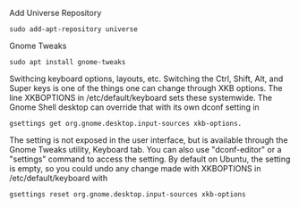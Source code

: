 Add Universe Repository
```shell
sudo add-apt-repository universe
```
Gnome Tweaks
```shell
sudo apt install gnome-tweaks
```
Swithcing keyboard options, layouts, etc.
Switching the Ctrl, Shift, Alt, and Super keys is one of the things one can change through XKB options. The line XKBOPTIONS in /etc/default/keyboard sets these systemwide. The Gnome Shell desktop can override that with its own dconf setting in 
```shell
gsettings get org.gnome.desktop.input-sources xkb-options.
```
The setting is not exposed in the user interface, but is available through the Gnome Tweaks utility, Keyboard tab. You can also use "dconf-editor" or a "settings" command to access the setting.
By default on Ubuntu, the setting is empty, so you could undo any change made with XKBOPTIONS in /etc/default/keyboard  with
```shell
gsettings reset org.gnome.desktop.input-sources xkb-options
```

